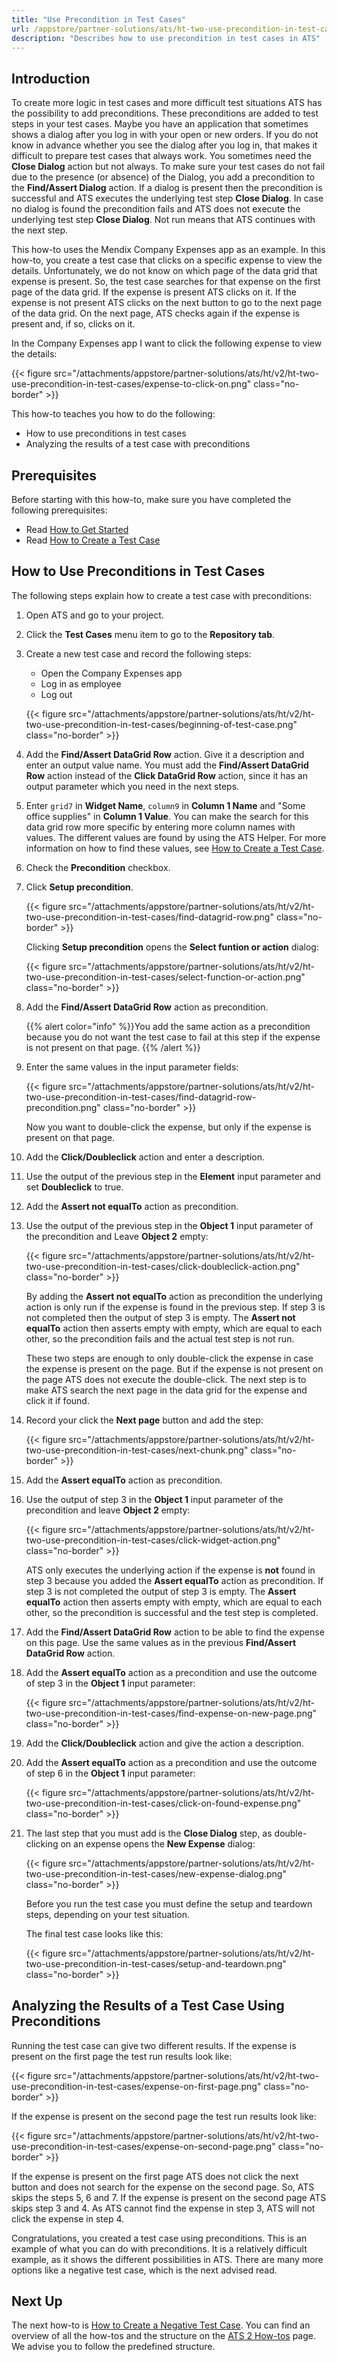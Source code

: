 ```yaml
---
title: "Use Precondition in Test Cases"
url: /appstore/partner-solutions/ats/ht-two-use-precondition-in-test-cases/
description: "Describes how to use precondition in test cases in ATS"
---
```


## Introduction

To create more logic in test cases and more difficult test situations ATS has the possibility to add preconditions. These preconditions are added to test steps in your test cases. Maybe you have an application that sometimes shows a dialog after you log in with your open or new orders. If you do not know in advance whether you see the dialog after you log in, that makes it difficult to prepare test cases that always work. You sometimes need the **Close Dialog** action but not always. To make sure your test cases do not fail due to the presence (or absence) of the Dialog, you add a precondition to the **Find/Assert Dialog** action. If a dialog is present then the precondition is successful and ATS executes the underlying test step **Close Dialog**. In case no dialog is found the precondition fails and ATS does not execute the underlying test step **Close Dialog**. Not run means that ATS continues with the next step.

This how-to uses the Mendix Company Expenses app as an example. In this how-to, you create a test case that clicks on a specific expense to view the details. Unfortunately, we do not know on which page of the data grid that expense is present. So, the test case searches for that expense on the first page of the data grid. If the expense is present ATS clicks on it. If the expense is not present ATS clicks on the next button to go to the next page of the data grid. On the next page, ATS checks again if the expense is present and, if so, clicks on it.  

In the Company Expenses app I want to click the following expense to view the details:

{{< figure src="/attachments/appstore/partner-solutions/ats/ht/v2/ht-two-use-precondition-in-test-cases/expense-to-click-on.png" class="no-border" >}}

This how-to teaches you how to do the following:

* How to use preconditions in test cases
* Analyzing the results of a test case with preconditions

## Prerequisites

Before starting with this how-to, make sure you have completed the following prerequisites:

* Read [How to Get Started](/appstore/partner-solutions/ats/ht-two-getting-started/)
* Read [How to Create a Test Case](/appstore/partner-solutions/ats/ht-two-create-a-test-case/)

## How to Use Preconditions in Test Cases

The following steps explain how to create a test case with preconditions: 

1. Open ATS and go to your project.
2. Click the **Test Cases** menu item to go to the **Repository tab**.
3. Create a new test case and record the following steps:

    * Open the Company Expenses app
    * Log in as employee
    * Log out

    {{< figure src="/attachments/appstore/partner-solutions/ats/ht/v2/ht-two-use-precondition-in-test-cases/beginning-of-test-case.png" class="no-border" >}}

4. Add the **Find/Assert DataGrid Row** action. Give it a description and enter an output value name. You must add the **Find/Assert DataGrid Row** action instead of the **Click DataGrid Row** action, since it has an output parameter which you need in the next steps.
5. Enter `grid7` in **Widget Name**, `column9` in **Column 1 Name** and "Some office supplies" in **Column 1 Value**. You can make the search for this data grid row more specific by entering more column names with values. The different values are found by using the ATS Helper. For more information on how to find these values, see [How to Create a Test Case](/appstore/partner-solutions/ats/ht-two-create-a-test-case/).
6. Check the **Precondition** checkbox.
7. Click **Setup precondition**.

    {{< figure src="/attachments/appstore/partner-solutions/ats/ht/v2/ht-two-use-precondition-in-test-cases/find-datagrid-row.png" class="no-border" >}}

    Clicking **Setup precondition** opens the **Select funtion or action** dialog:

    {{< figure src="/attachments/appstore/partner-solutions/ats/ht/v2/ht-two-use-precondition-in-test-cases/select-function-or-action.png" class="no-border" >}}

8. Add the **Find/Assert DataGrid Row** action as precondition. 

    {{% alert color="info" %}}You add the same action as a precondition because you do not want the test case to fail at this step if the expense is not present on that page.
    {{% /alert %}}

9. Enter the same values in the input parameter fields:

    {{< figure src="/attachments/appstore/partner-solutions/ats/ht/v2/ht-two-use-precondition-in-test-cases/find-datagrid-row-precondition.png" class="no-border" >}}

    Now you want to double-click the expense, but only if the expense is present on that page.

10. Add the **Click/Doubleclick** action and enter a description. 
11. Use the output of the previous step in the **Element** input parameter and set **Doubleclick** to true. 
12. Add the **Assert not equalTo** action as precondition.
13. Use the output of the previous step in the **Object 1** input parameter of the precondition and Leave **Object 2** empty:

    {{< figure src="/attachments/appstore/partner-solutions/ats/ht/v2/ht-two-use-precondition-in-test-cases/click-doubleclick-action.png" class="no-border" >}}

    By adding the **Assert not equalTo** action as precondition the underlying action is only run if the expense is found in the previous step. If step 3 is not completed then the output of step 3 is empty. The **Assert not equalTo** action then asserts empty with empty, which are equal to each other, so the precondition fails and the actual test step is not run. 

    These two steps are enough to only double-click the expense in case the expense is present on the page. But if the expense is not present on the page ATS does not execute the double-click. The next step is to make ATS search the next page in the data grid for the expense and click it if found.

14. Record your click the **Next page** button and add the step:

    {{< figure src="/attachments/appstore/partner-solutions/ats/ht/v2/ht-two-use-precondition-in-test-cases/next-chunk.png" class="no-border" >}}

15. Add the **Assert equalTo** action as precondition.
16. Use the output of step 3 in the **Object 1** input parameter of the precondition and leave **Object 2** empty: 

    {{< figure src="/attachments/appstore/partner-solutions/ats/ht/v2/ht-two-use-precondition-in-test-cases/click-widget-action.png" class="no-border" >}}

    ATS only executes the underlying action if the expense is **not** found in step 3 because you added the **Assert equalTo** action as precondition. If step 3 is not completed the output of step 3 is empty. The **Assert equalTo** action then asserts empty with empty, which are equal to each other, so the precondition is successful and the test step is completed.

17. Add the **Find/Assert DataGrid Row** action to be able to find the expense on this page. Use the same values as in the previous **Find/Assert DataGrid Row** action.
18. Add the **Assert equalTo** action as a precondition and use the outcome of step 3 in the **Object 1** input parameter:

    {{< figure src="/attachments/appstore/partner-solutions/ats/ht/v2/ht-two-use-precondition-in-test-cases/find-expense-on-new-page.png" class="no-border" >}}

19. Add the **Click/Doubleclick** action and give the action a description.
20. Add the **Assert equalTo** action as a precondition and use the outcome of step 6 in the **Object 1** input parameter:

    {{< figure src="/attachments/appstore/partner-solutions/ats/ht/v2/ht-two-use-precondition-in-test-cases/click-on-found-expense.png" class="no-border" >}}

21. The last step that you must add is the **Close Dialog** step, as double-clicking on an expense opens the **New Expense** dialog:

    {{< figure src="/attachments/appstore/partner-solutions/ats/ht/v2/ht-two-use-precondition-in-test-cases/new-expense-dialog.png" class="no-border" >}}

    Before you run the test case you must define the setup and teardown steps, depending on your test situation.

    The final test case looks like this:

    {{< figure src="/attachments/appstore/partner-solutions/ats/ht/v2/ht-two-use-precondition-in-test-cases/setup-and-teardown.png" class="no-border" >}}

## Analyzing the Results of a Test Case Using Preconditions

Running the test case can give two different results. If the expense is present on the first page the test run results look like:

{{< figure src="/attachments/appstore/partner-solutions/ats/ht/v2/ht-two-use-precondition-in-test-cases/expense-on-first-page.png" class="no-border" >}}

If the expense is present on the second page the test run results look like:

{{< figure src="/attachments/appstore/partner-solutions/ats/ht/v2/ht-two-use-precondition-in-test-cases/expense-on-second-page.png" class="no-border" >}}

If the expense is present on the first page ATS does not click the next button and does not search for the expense on the second page. So, ATS skips the steps 5, 6 and 7. If the expense is present on the second page ATS skips step 3 and 4. As ATS cannot find the expense in step 3, ATS will not click the expense in step 4.

Congratulations, you created a test case using preconditions. This is an example of what you can do with preconditions. It is a relatively difficult example, as it shows the different possibilities in ATS. There are many more options like a negative test case, which is the next advised read. 

## Next Up

The next how-to is [How to Create a Negative Test Case](/appstore/partner-solutions/ats/ht-two-create-a-negative-test-case/). You can find an overview of all the how-tos and the structure on the [ATS 2 How-tos](/appstore/partner-solutions/ats/ht-two/) page. We advise you to follow the predefined structure.
